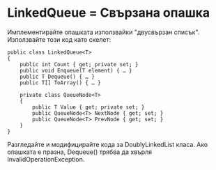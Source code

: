 ﻿# LinkedQueue = Свързана опашка
Имплементирайте опашката използвайки "двусвързан списък".
Използвайте този код като скелет:
```
public class LinkedQueue<T>
{
    public int Count { get; private set; }
    public void Enqueue(T element) { … }
    public T Dequeue() { … }
    public T[] ToArray() { … }

    private class QueueNode<T>
    {
        public T Value { get; private set; }
        public QueueNode<T> NextNode { get; set; }
        public QueueNode<T> PrevNode { get; set; }
    }
}
```
Разгледайте и модифицирайте кода за DoublyLinkedList<T> класа. 
Ако опашката е празна, Dequeue() трябва да хвърля InvalidOperationException.

